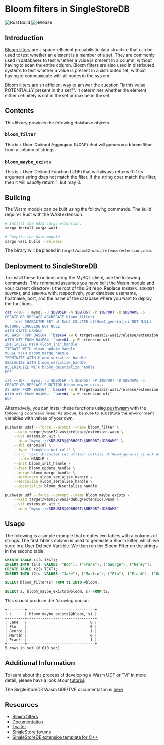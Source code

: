 # Bloom filters in SingleStoreDB

![Rust Build](https://github.com/singlestore-labs/singlestoredb-extension-bloom-filters/actions/workflows/rust-docker.yml/badge.svg) ![Release](https://github.com/singlestore-labs/singlestoredb-extension-bloom-filters/actions/workflows/release.yml/badge.svg)

## Introduction

[Bloom filters](https://hur.st/bloomfilter/?n=1000000&p=0.01&m=&k=100) are a space-efficient probabilistic data structure that can be used to test whether an 
element is a member of a set. They are commonly used in databases to test whether a value is present in a column,
without having to scan the entire column. Bloom filters are also used in distributed systems to test whether a value
is present in a distributed set, without having to communicate with all nodes in the system.

Bloom filters are an efficient way to answer the question "Is this value POTENTIALLY present in this set?". 
It determines whether the element either definitely is not in the set or may be in the set.

## Contents
This library provides the following database objects.

### `bloom_filter`
This is a User-Defined Aggregate (UDAF) that will generate a bloom filter from a column of strings.

### `bloom_maybe_exists`
This is a User-Defined Function (UDF) that will always returns 0 if its argument string does not match the filter.  If the string does match the filter, then it will *usually* return 1, but may 0.

## Building
The Wasm module can be built using the following commands.  The build requires Rust with the WASI extension.
```bash
# Install the WASI cargo extension.
cargo install cargo-wasi

# Compile the Wasm module.
cargo wasi build --release
```
The binary will be placed in `target/wasm32-wasi/release/extension.wasm`.

## Deployment to SingleStoreDB

To install these functions using the MySQL client, use the following commands.  This command assumes you have built the Wasm module and your current directory is the root of this Git repo.  Replace `$DBUSER`, `$DBHOST`, `$DBPORT`, and `$DBNAME` with, respectively, your database username, hostname, port, and the name of the database where you want to deploy the functions.
```bash
cat <<EOF | mysql -u $DBUSER -h $DBHOST -P $DBPORT -D $DBNAME -p
CREATE OR REPLACE AGGREGATE bloom_filter(
    text CHARACTER SET utf8mb4 COLLATE utf8mb4_general_ci NOT NULL)
RETURNS LONGBLOB NOT NULL
WITH STATE HANDLE
AS WASM FROM BASE64 '`base64 -w 0 target/wasm32-wasi/release/extension.wasm`'
WITH WIT FROM BASE64 '`base64 -w 0 extension.wit`'
INITIALIZE WITH bloom_init_handle
ITERATE WITH bloom_update_handle
MERGE WITH bloom_merge_handle
TERMINATE WITH bloom_serialize_handle
SERIALIZE WITH bloom_serialize_handle
DESERIALIZE WITH bloom_deserialize_handle
EOF

cat <<EOF | mysql -u $DBUSER -h $DBHOST -P $DBPORT -D $DBNAME -p
CREATE OR REPLACE FUNCTION bloom_maybe_exists
AS WASM FROM BASE64 '`base64 -w 0 target/wasm32-wasi/release/extension.wasm`'
WITH WIT FROM BASE64 '`base64 -w 0 extension.wit`'
EOF
```

Alternatively, you can install these functions using [pushwasm](https://github.com/singlestore-labs/pushwasm) with the following command lines.  As above, be sure to substitute the environment variables with values of your own.
```bash
pushwasm udaf --force --prompt --name bloom_filter \
    --wasm target/wasm32-wasi/release/extension.wasm \
    --wit extension.wit \
    --conn "mysql://$DBUSER@$DBHOST:$DBPORT/$DBNAME" \
    --abi canonical \
    --type 'longblob not null' \
    --arg 'text character set utf8mb4 collate utf8mb4_general_ci not null' \
    --state HANDLE \
    --init bloom_init_handle \
    --iter bloom_update_handle \
    --merge bloom_merge_handle \
    --terminate bloom_serialize_handle \
    --serialize bloom_serialize_handle \
    --deserialize bloom_deserialize_handle

pushwasm udf --force --prompt --name bloom_maybe_exists \
    --wasm target/wasm32-wasi/debug/extension.wasm \
    --wit extension.wit \
    --conn "mysql://$DBUSER@$DBHOST:$DBPORT/$DBNAME"
```

## Usage
The following is a simple example that creates two tables with a columns of strings.  The first table's column is used to generate a Bloom Filter, which we store in a User Defined Variable.  We then run the Bloom Filter on the strings in the second table.

```sql
CREATE TABLE t1(s TEXT);
INSERT INTO t1(s) VALUES ("Bob"), ("Frank"), ("George"), ("Henry");
CREATE TABLE t2(s TEXT);
INSERT INTO t2(s) VALUES ("Jake"), ("Martin"), ("Flo"), ("Frank"), ("George");

SELECT bloom_filter(s) FROM t1 INTO @bloom;

SELECT s, bloom_maybe_exists(@bloom, s) FROM t2;
```
This should produce the following output:
```console
+--------+-------------------------------+
| s      | bloom_maybe_exists(@bloom, s) |
+--------+-------------------------------+
| Jake   |                             0 |
| Flo    |                             0 |
| George |                             1 |
| Martin |                             0 |
| Frank  |                             1 |
+--------+-------------------------------+
5 rows in set (0.610 sec)
```

## Additional Information

To learn about the process of developing a Wasm UDF or TVF in more detail, please have a look at our [tutorial](https://singlestore-labs.github.io/singlestore-wasm-toolkit/html/Tutorial-Overview.html).

The SingleStoreDB Wasm UDF/TVF documentation is [here](https://docs.singlestore.com/managed-service/en/reference/code-engine---powered-by-wasm.html).

## Resources

* [Bloom filters](https://hur.st/bloomfilter/?n=1000000&p=0.01&m=&k=100)
* [Documentation](https://docs.singlestore.com)
* [Twitter](https://twitter.com/SingleStoreDevs)
* [SingleStore forums](https://www.singlestore.com/forum)
* [SingleStoreDB extension template for C++](https://github.com/singlestore-labs/singlestoredb-extension-cpp-template)

